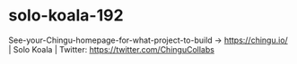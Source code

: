 # solo-koala-192
See-your-Chingu-homepage-for-what-project-to-build -> https://chingu.io/ | Solo Koala | Twitter: https://twitter.com/ChinguCollabs
